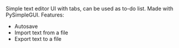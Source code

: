 Simple text editor UI with tabs, can be used as to-do list. Made with PySimpleGUI.
Features:
- Autosave
- Import text from a file
- Export text to a file
